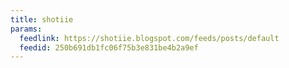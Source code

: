 ```yaml
---
title: shotiie
params:
  feedlink: https://shotiie.blogspot.com/feeds/posts/default
  feedid: 250b691db1fc06f75b3e831be4b2a9ef
---
```

